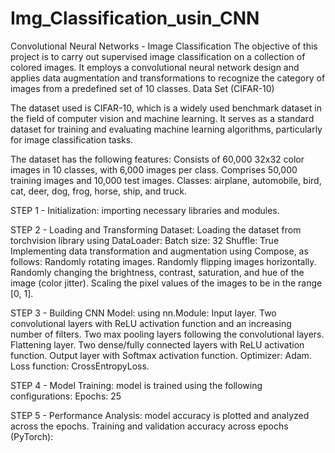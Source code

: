 # Img_Classification_usin_CNN
Convolutional Neural Networks - Image Classification
The objective of this project is to carry out supervised image classification on a collection of colored images. It employs a convolutional neural network design and applies data augmentation and transformations to recognize the category of images from a predefined set of 10 classes.
Data Set (CIFAR-10)

The dataset used is CIFAR-10, which is a widely used benchmark dataset in the field of computer vision and machine learning. It serves as a standard dataset for training and evaluating machine learning algorithms, particularly for image classification tasks.

The dataset has the following features:
    Consists of 60,000 32x32 color images in 10 classes, with 6,000 images per class.
    Comprises 50,000 training images and 10,000 test images.
    Classes: airplane, automobile, bird, cat, deer, dog, frog, horse, ship, and truck.
    
STEP 1 - Initialization: importing necessary libraries and modules.

STEP 2 - Loading and Transforming Dataset:
    Loading the dataset from torchvision library using DataLoader:
        Batch size: 32
        Shuffle: True
    Implementing data transformation and augmentation using Compose, as follows:
        Randomly rotating images.
        Randomly flipping images horizontally.
        Randomly changing the brightness, contrast, saturation, and hue of the image (color jitter).
        Scaling the pixel values of the images to be in the range [0, 1].

STEP 3 - Building CNN Model: using nn.Module:
    Input layer.
    Two convolutional layers with ReLU activation function and an increasing number of filters.
    Two max pooling layers following the convolutional layers.
    Flattening layer.
    Two dense/fully connected layers with ReLU activation function.
    Output layer with Softmax activation function.
    Optimizer: Adam.
    Loss function: CrossEntropyLoss.

STEP 4 - Model Training: model is trained using the following configurations:
    Epochs: 25

STEP 5 - Performance Analysis: model accuracy is plotted and analyzed across the epochs.
    Training and validation accuracy across epochs (PyTorch):

